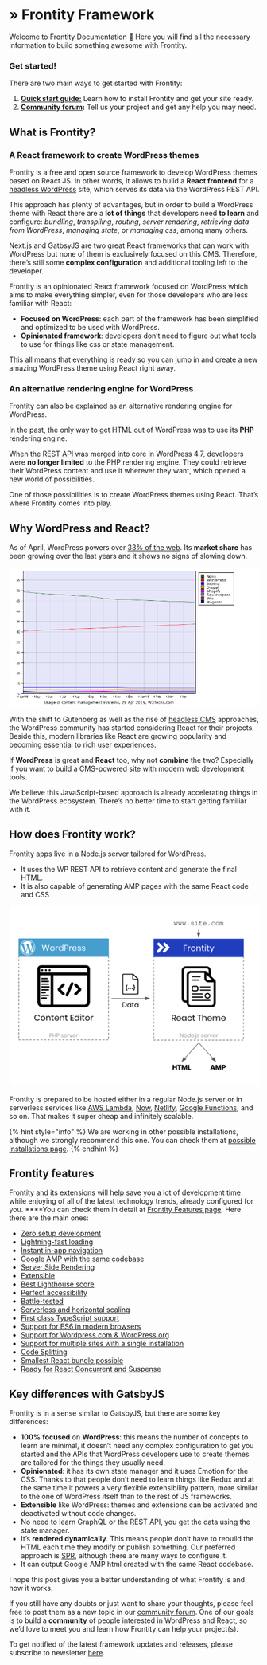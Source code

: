 # » Frontity Framework

Welcome to Frontity Documentation **👋** Here you will find all the necessary information to build something awesome with Frontity.

### **Get started!**

There are two main ways to get started with Frontity:

1. [**Quick start guide:**](getting-started/quick-start-guide.md) Learn how to install Frontity and get your site ready.
2. [**Community forum**](https://community.frontity.org)**:** Tell us your project and get any help you may need.

## What is Frontity?

### **A React framework to create WordPress themes**

Frontity is a free and open source framework to develop WordPress themes based on React JS. In other words, it allows to build a **React frontend** for a [headless WordPress](https://www.elegantthemes.com/blog/wordpress/headless-wordpress) site, which serves its data via the WordPress REST API.

This approach has plenty of advantages, but in order to build a WordPress theme with React there are a **lot of things** that developers need **to learn** and configure: _bundling_, _transpiling_, _routing_, _server rendering_, _retrieving data from WordPress_, _managing state_, or _managing css_, among many others.

Next.js and GatbsyJS are two great React frameworks that can work with WordPress but none of them is exclusively focused on this CMS. Therefore, there’s still some **complex configuration** and additional tooling left to the developer.

Frontity is an opinionated React framework focused on WordPress which aims to make everything simpler, even for those developers who are less familiar with React:

* **Focused on WordPress**: each part of the framework has been simplified and optimized to be used with WordPress.
* **Opinionated framework**: developers don’t need to figure out what tools to use for things like css or state management.

This all means that everything is ready so you can jump in and create a new amazing WordPress theme using React right away.

### **An alternative rendering engine for WordPress**

Frontity can also be explained as an alternative rendering engine for WordPress.

In the past, the only way to get HTML out of WordPress was to use its **PHP** rendering engine.

When the [REST API](https://developer.wordpress.org/rest-api/) was merged into core in WordPress 4.7, developers were **no longer limited** to the PHP rendering engine. They could retrieve their WordPress content and use it wherever they want, which opened a new world of possibilities.

One of those possibilities is to create WordPress themes using React. That’s where Frontity comes into play.

## **Why WordPress and React?**

As of April, WordPress powers over [33% of the web](https://wordpress.org/news/2019/03/one-third-of-the-web/).  Its **market share** has been growing over the last years and it shows no signs of slowing down.

![Source: w3techs.com](.gitbook/assets/wp-react.png)

With the shift to Gutenberg as well as the rise of [headless CMS](https://css-tricks.com/what-is-a-headless-cms/) approaches, the WordPress community has started considering React for their projects. Beside this, modern libraries like React are growing popularity and becoming essential to rich user experiences.

If **WordPress** is great and **React** too, why not **combine** the two? Especially if you want to build a CMS-powered site with modern web development tools.

We believe this JavaScript-based approach is already accelerating things in the WordPress ecosystem. There’s no better time to start getting familiar with it.

## **How does Frontity work?**

Frontity apps live in a Node.js server tailored for WordPress.

* It uses the WP REST API to retrieve content and generate the final HTML.
* It is also capable of generating AMP pages with the same React code and CSS

![](.gitbook/assets/frontity-architecture.png)

Frontity is prepared to be hosted either in a regular Node.js server or in serverless services like [AWS Lambda](https://aws.amazon.com/lambda), [Now](https://zeit.co/now), [Netlify](https://www.netlify.com/), [Google Functions](https://cloud.google.com/functions/), and so on. That makes it super cheap and infinitely scalable.

{% hint style="info" %}
We are working in other possible installations, although we strongly recommend this one. You can check them at [possible installations page](installation-and-deploy/possible-architectures.md).
{% endhint %}

## **Frontity features**

Frontity and its extensions will help save you a lot of development time while enjoying of all of the latest technology trends, already configured for you. ****You can check them in detail at [Frontity Features page](frontity-features/). Here there are the main ones:

* [Zero setup development](frontity-features/#zero-setup-development)
* [Lightning-fast loading](frontity-features/#lightning-fast-loading)
* [Instant in-app navigation](frontity-features/#instant-in-app-navigation)
* [Google AMP with the same codebase](frontity-features/#google-amp-support-with-the-same-codebase)
* [Server Side Rendering](frontity-features/#server-side-rendering)
* [Extensible](frontity-features/#less-than-greater-than-extensible)
* [Best Lighthouse score](frontity-features/#best-lighthouse-score)
* [Perfect accessibility](frontity-features/#perfect-accessibility)
* [Battle-tested](frontity-features/#battle-tested-framework)
* [Serverless and horizontal scaling](frontity-features/#serverless-and-horizontal-scaling)
* [First class TypeScript support](frontity-features/#first-class-typescript-support)
* [Support for ES6 in modern browsers](frontity-features/#support-for-es6-in-modern-browsers)
* [Support for Wordpress.com & WordPress.org](frontity-features/#support-for-wordpress-com-and-wordpress-org)
* [Support for multiple sites with a single installation](frontity-features/#support-for-multiple-sites-with-a-single-installation)
* [Code Splitting](frontity-features/#code-splitting)
* [Smallest React bundle possible](frontity-features/#smallest-react-bundle-possible)
* [Ready for React Concurrent and Suspense](frontity-features/#ready-for-react-concurrent-and-suspense)

## **Key differences with GatsbyJS**

Frontity is in a sense similar to GatsbyJS, but there are some key differences:

* **100%** **focused** on **WordPress**: this means the number of concepts to learn are minimal, it doesn’t need any complex configuration to get you started and the APIs that WordPress developers use to create themes are tailored for the things they usually need.
* **Opinionated**: it has its own state manager and it uses Emotion for the CSS. Thanks to that people don’t need to learn things like Redux and at the same time it powers a very flexible extensibility pattern, more similar to the one of WordPress itself than to the rest of JS frameworks.
* **Extensible** like WordPress: themes and extensions can be activated and deactivated without code changes.
* No need to learn GraphQL or the REST API, you get the data using the state manager.
* It’s **rendered dynamically**. This means people don’t have to rebuild the HTML each time they modify or publish something. Our preferred approach is [SPR](https://zeit.co/blog/serverless-pre-rendering), although there are many ways to configure it.
* It can output Google AMP html created with the same React codebase.



I hope this post gives you a better understanding of what Frontity is and how it works.

If you still have any doubts or just want to share your thoughts, please feel free to post them as a new topic in our [community forum](https://community.frontity.org). One of our goals is to build a **community** of people interested in WordPress and React, so we’d love to meet you and learn how Frontity can help your project\(s\).

To get notified of the latest framework updates and releases, please subscribe to newsletter [here](https://frontity.org).

